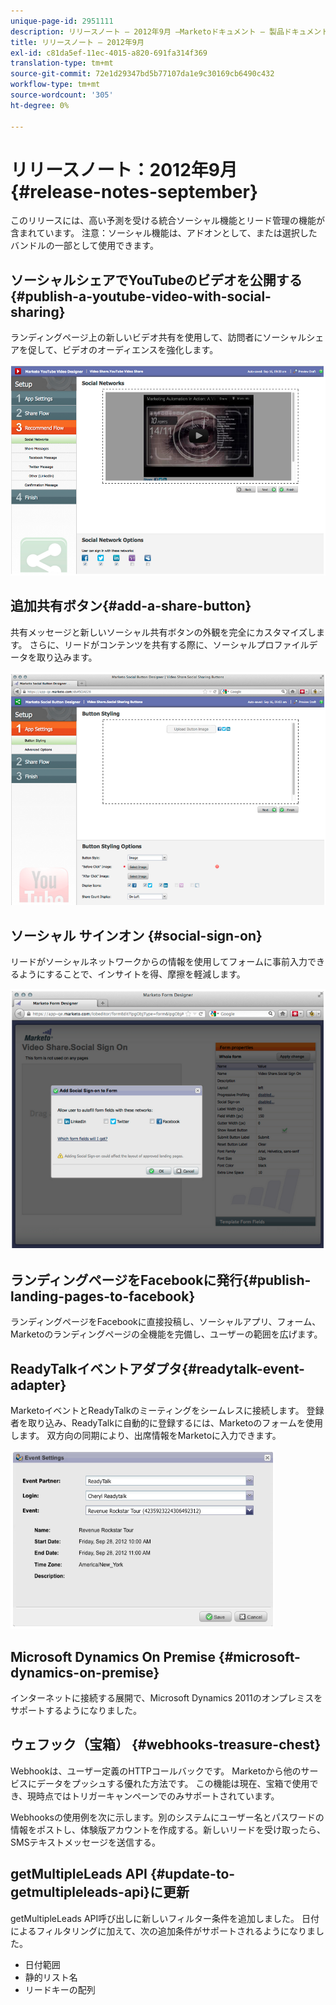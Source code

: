 ```yaml
---
unique-page-id: 2951111
description: リリースノート — 2012年9月 —Marketoドキュメント — 製品ドキュメント
title: リリースノート — 2012年9月
exl-id: c81da5ef-11ec-4015-a820-691fa314f369
translation-type: tm+mt
source-git-commit: 72e1d29347bd5b77107da1e9c30169cb6490c432
workflow-type: tm+mt
source-wordcount: '305'
ht-degree: 0%

---
```


# リリースノート：2012年9月{#release-notes-september}

このリリースには、高い予測を受ける統合ソーシャル機能とリード管理の機能が含まれています。 注意：ソーシャル機能は、アドオンとして、または選択したバンドルの一部として使用できます。

## ソーシャルシェアでYouTubeのビデオを公開する{#publish-a-youtube-video-with-social-sharing}

ランディングページ上の新しいビデオ共有を使用して、訪問者にソーシャルシェアを促して、ビデオのオーディエンスを強化します。

![](assets/image2014-9-23-10-3a39-3a21.png)

## 追加共有ボタン{#add-a-share-button}

共有メッセージと新しいソーシャル共有ボタンの外観を完全にカスタマイズします。 さらに、リードがコンテンツを共有する際に、ソーシャルプロファイルデータを取り込みます。

![](assets/image2014-9-23-10-3a39-3a46.png)

## ソーシャル サインオン {#social-sign-on}

リードがソーシャルネットワークからの情報を使用してフォームに事前入力できるようにすることで、インサイトを得、摩擦を軽減します。

![](assets/image2014-9-23-10-3a40-3a2.png)

## ランディングページをFacebookに発行{#publish-landing-pages-to-facebook}

ランディングページをFacebookに直接投稿し、ソーシャルアプリ、フォーム、Marketoのランディングページの全機能を完備し、ユーザーの範囲を広げます。

## ReadyTalkイベントアダプタ{#readytalk-event-adapter}

MarketoイベントとReadyTalkのミーティングをシームレスに接続します。 登録者を取り込み、ReadyTalkに自動的に登録するには、Marketoのフォームを使用します。 双方向の同期により、出席情報をMarketoに入力できます。

![](assets/image2014-9-23-10-3a40-3a16.png)

## Microsoft Dynamics On Premise {#microsoft-dynamics-on-premise}

インターネットに接続する展開で、Microsoft Dynamics 2011のオンプレミスをサポートするようになりました。

## ウェフック（宝箱） {#webhooks-treasure-chest}

Webhookは、ユーザー定義のHTTPコールバックです。 Marketoから他のサービスにデータをプッシュする優れた方法です。 この機能は現在、宝箱で使用でき、現時点ではトリガーキャンペーンでのみサポートされています。

Webhooksの使用例を次に示します。別のシステムにユーザー名とパスワードの情報をポストし、体験版アカウントを作成する。新しいリードを受け取ったら、SMSテキストメッセージを送信する。

## getMultipleLeads API {#update-to-getmultipleleads-api}に更新

getMultipleLeads API呼び出しに新しいフィルター条件を追加しました。 日付によるフィルタリングに加えて、次の追加条件がサポートされるようになりました。

* 日付範囲
* 静的リスト名
* リードキーの配列
